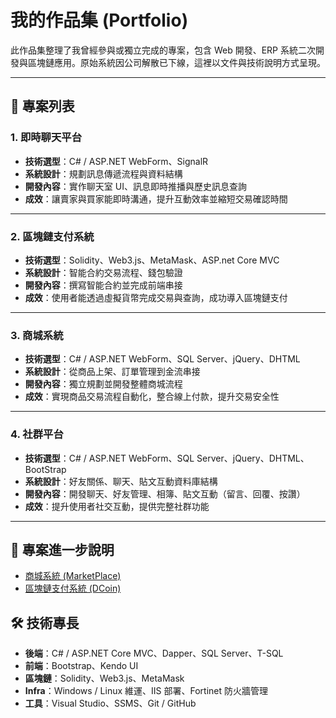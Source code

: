 # 我的作品集 (Portfolio)
此作品集整理了我曾經參與或獨立完成的專案，包含 Web 開發、ERP 系統二次開發與區塊鏈應用。原始系統因公司解散已下線，這裡以文件與技術說明方式呈現。

---

## 📂 專案列表

### 1. 即時聊天平台
- **技術選型**：C# / ASP.NET WebForm、SignalR
- **系統設計**：規劃訊息傳遞流程與資料結構
- **開發內容**：實作聊天室 UI、訊息即時推播與歷史訊息查詢
- **成效**：讓賣家與買家能即時溝通，提升互動效率並縮短交易確認時間

---

### 2. 區塊鏈支付系統
- **技術選型**：Solidity、Web3.js、MetaMask、ASP.net Core MVC
- **系統設計**：智能合約交易流程、錢包驗證
- **開發內容**：撰寫智能合約並完成前端串接
- **成效**：使用者能透過虛擬貨幣完成交易與查詢，成功導入區塊鏈支付

---

### 3. 商城系統
- **技術選型**：C# / ASP.NET WebForm、SQL Server、jQuery、DHTML
- **系統設計**：從商品上架、訂單管理到金流串接
- **開發內容**：獨立規劃並開發整體商城流程
- **成效**：實現商品交易流程自動化，整合線上付款，提升交易安全性

---

### 4. 社群平台
- **技術選型**：C# / ASP.NET WebForm、SQL Server、jQuery、DHTML、BootStrap
- **系統設計**：好友關係、聊天、貼文互動資料庫結構
- **開發內容**：開發聊天、好友管理、相簿、貼文互動（留言、回覆、按讚）
- **成效**：提升使用者社交互動，提供完整社群功能

---

## 📂 專案進一步說明
- [商城系統 (MarketPlace)](./MarketPlace/README.md)  
- [區塊鏈支付系統 (DCoin)](./DCoin/README.md)  

## 🛠 技術專長
- **後端**：C# / ASP.NET Core MVC、Dapper、SQL Server、T-SQL
- **前端**：Bootstrap、Kendo UI
- **區塊鏈**：Solidity、Web3.js、MetaMask
- **Infra**：Windows / Linux 維運、IIS 部署、Fortinet 防火牆管理
- **工具**：Visual Studio、SSMS、Git / GitHub
